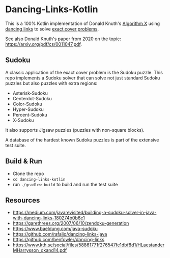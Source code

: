 # Dancing-Links-Kotlin

This is a 100% Kotlin implementation of Donald Knuth's [Algorithm X](https://en.wikipedia.org/wiki/Knuth%27s_Algorithm_X) using [dancing links](https://en.wikipedia.org/wiki/Dancing_Links) to solve [exact cover problems](https://en.wikipedia.org/wiki/Exact_cover).

See also Donald Knuth's paper from 2020 on the topic: https://arxiv.org/pdf/cs/0011047.pdf.

Sudoku
------
A classic application of the exact cover problem is the Sudoku puzzle.
This repo implements a Sudoku solver that can solve not just standard Sudoku puzzles but also puzzles with extra regions:
- Asterisk-Sudoku
- Centerdot-Sudoku
- Color-Sudoku
- Hyper-Sudoku
- Percent-Sudoku
- X-Sudoku
 
It also supports Jigsaw puzzles (puzzles with non-square blocks).

A database of the hardest known Sudoku puzzles is part of the extensive test suite. 

Build & Run
-----------
- Clone the repo
- `cd dancing-links-kotlin`
- run `./gradlew build` to build and run the test suite

Resources
---------
- https://medium.com/javarevisited/building-a-sudoku-solver-in-java-with-dancing-links-180274b0b6c1
- https://garethrees.org/2007/06/10/zendoku-generation
- https://www.baeldung.com/java-sudoku
- https://github.com/rafalio/dancing-links-java
- https://github.com/benfowler/dancing-links
- https://www.kth.se/social/files/58861771f276547fe1dbf8d1/HLaestanderMHarrysson_dkand14.pdf


